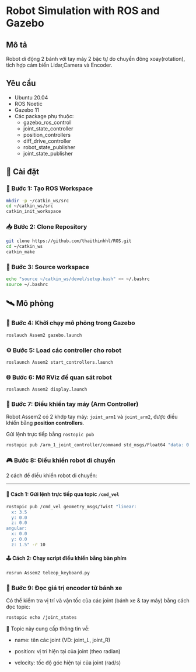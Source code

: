 
# Robot Simulation with ROS and Gazebo

## Mô tả
Robot di động 2 bánh với tay máy 2 bậc tự do chuyển đông xoay(rotation), tích hợp cảm biến Lidar,Camera và Encoder.

## Yêu cầu
- Ubuntu 20.04
- ROS Noetic
- Gazebo 11
- Các package phụ thuộc:
  - gazebo_ros_control
  - joint_state_controller
  - position_controllers
  - diff_drive_controller
  - robot_state_publisher
  - joint_state_publisher

## 🚀 Cài đặt

### 🔧 Bước 1: Tạo ROS Workspace

```bash
mkdir -p ~/catkin_ws/src
cd ~/catkin_ws/src
catkin_init_workspace   
```

### 📥 Bước 2: Clone Repository

```bash
git clone https://github.com/thaithinhhl/ROS.git
cd ~/catkin_ws
catkin_make
```

### 🧠 Bước 3: Source workspace

```bash
echo "source ~/catkin_ws/devel/setup.bash" >> ~/.bashrc
source ~/.bashrc
```
## 🛰️ Mô phỏng

### 🎯 Bước 4: Khởi chạy mô phỏng trong Gazebo 

``` bash
roslauch Assem2 gazebo.launch
```

### ⚙️ Bước 5: Load các controller cho robot 
``` bash
roslaunch Assem2 start_controllers.launch
```

### 🌐 Bước 6: Mở RViz để quan sát robot
```
roslaunch Assem2 display.launch
```

### 🦾 Bước 7: Điều khiển tay máy (Arm Controller)

  Robot Assem2 có 2 khớp tay máy: `joint_arm1` và `joint_arm2`, được điều khiển bằng **position controllers**.

  Gửi lệnh trực tiếp bằng `rostopic pub`

```bash
rostopic pub /arm_1_joint_controller/command std_msgs/Float64 "data: 0.2"
```

### 🎮 Bước 8: Điều khiển robot di chuyển

2 cách để điều khiển robot di chuyển:

---

#### 🧭 Cách 1: Gửi lệnh trực tiếp qua topic `/cmd_vel`

```bash
rostopic pub /cmd_vel geometry_msgs/Twist "linear:
  x: 3.5
  y: 0.0
  z: 0.0
angular:
  x: 0.0
  y: 0.0
  z: 1.5" -r 10
```
#### 🕹️ Cách 2: Chạy script điều khiển bằng bàn phím

```bash
rosrun Assem2 teleop_keyboard.py
```

### 🧾 Bước 9: Đọc giá trị encoder từ bánh xe

Có thể kiểm tra vị trí và vận tốc của các joint (bánh xe & tay máy) bằng cách đọc topic:

```bash
rostopic echo /joint_states
```
📌 Topic này cung cấp thông tin về:

  - name: tên các joint (VD: joint_L, joint_R)

  - position: vị trí hiện tại của joint (theo radian)

  - velocity: tốc độ góc hiện tại của joint (rad/s)

